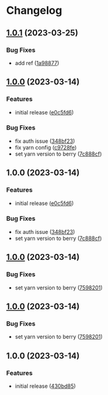 # Changelog

## [1.0.1](https://github.com/storipress/vue-advertising/compare/v1.0.0...v1.0.1) (2023-03-25)


### Bug Fixes

* add ref ([1a98877](https://github.com/storipress/vue-advertising/commit/1a988773a7a2221a9935008f5d74ecabf98a166b))

## [1.0.0](https://github.com/storipress/vue-advertising/compare/v1.0.0...v1.0.0) (2023-03-14)


### Features

* initial release ([e0c5fd6](https://github.com/storipress/vue-advertising/commit/e0c5fd6703a222b31661c74780cabd1932804f63))


### Bug Fixes

* fix auth issue ([348bf23](https://github.com/storipress/vue-advertising/commit/348bf23decc2f8f17cb792643100e8a42a8528ae))
* fix yarn config ([c9728fe](https://github.com/storipress/vue-advertising/commit/c9728fe3adb81b8457d69abedaa82613aaed9587))
* set yarn version to berry ([7c888cf](https://github.com/storipress/vue-advertising/commit/7c888cf813da294133eeae734757a3d34b2820d9))

## 1.0.0 (2023-03-14)


### Features

* initial release ([e0c5fd6](https://github.com/storipress/vue-advertising/commit/e0c5fd6703a222b31661c74780cabd1932804f63))


### Bug Fixes

* fix auth issue ([348bf23](https://github.com/storipress/vue-advertising/commit/348bf23decc2f8f17cb792643100e8a42a8528ae))
* set yarn version to berry ([7c888cf](https://github.com/storipress/vue-advertising/commit/7c888cf813da294133eeae734757a3d34b2820d9))

## [1.0.0](https://github.com/storipress/vue-advertising/compare/v1.0.0...v1.0.0) (2023-03-14)


### Bug Fixes

* set yarn version to berry ([7598201](https://github.com/storipress/vue-advertising/commit/75982016c9a8ce7696ba2b60e09c47caac5d9c02))

## [1.0.0](https://github.com/storipress/vue-advertising/compare/v1.0.0...v1.0.0) (2023-03-14)

### Bug Fixes

- set yarn version to berry ([7598201](https://github.com/storipress/vue-advertising/commit/75982016c9a8ce7696ba2b60e09c47caac5d9c02))

## 1.0.0 (2023-03-14)

### Features

- initial release ([430bd85](https://github.com/storipress/vue-advertising/commit/430bd85860ecc5bda8766cc374903b39eb7ca724))
